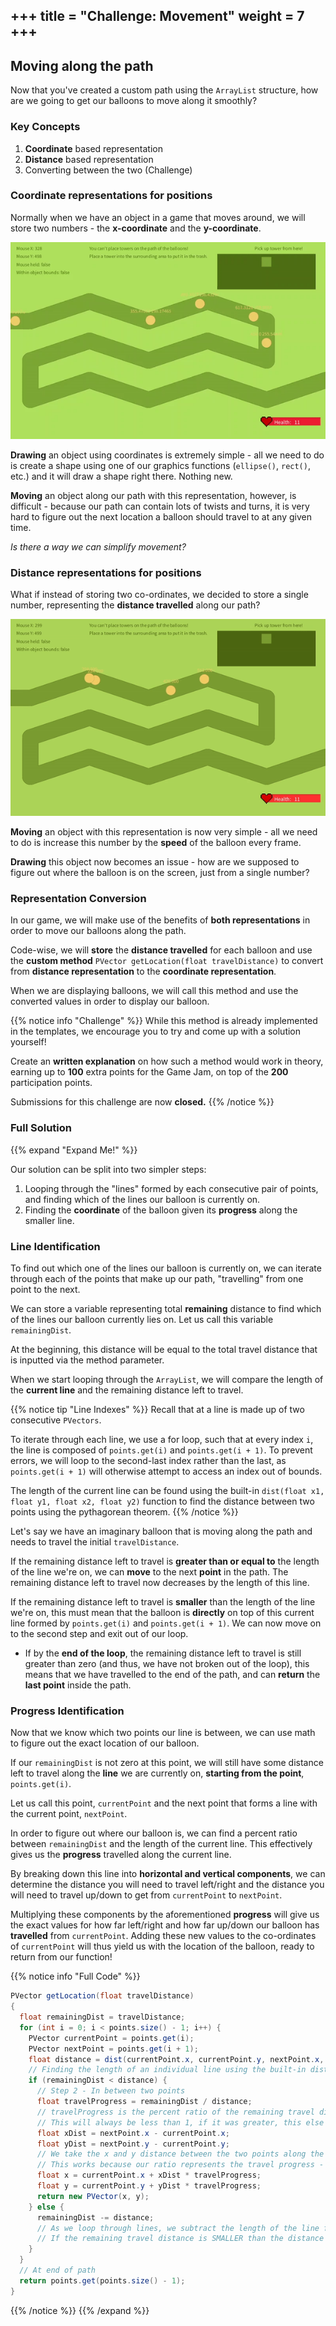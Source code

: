 +++
title = "Challenge: Movement"
weight = 7
+++
---
## Moving along the path

Now that you've created a custom path using the `ArrayList` structure, how are we going to get our balloons to move along it smoothly?

### Key Concepts
1. **Coordinate** based representation
2. **Distance** based representation
3. Converting between the two (Challenge)

### Coordinate representations for positions

Normally when we have an object in a game that moves around, we will store two numbers - the **x-coordinate** and the **y-coordinate**. 

![Coordinate Representation](/img/coordinate.gif)

**Drawing** an object using coordinates is extremely simple - all we need to do is create a shape using one of our graphics functions (`ellipse()`, `rect()`, etc.) and it will draw a shape right there. Nothing new.

**Moving** an object along our path with this representation, however, is difficult - because our path can contain lots of twists and turns, it is very hard to figure out the next location a balloon should travel to at any given time.

_Is there a way we can simplify movement?_

### Distance representations for positions

What if instead of storing two co-ordinates, we decided to store a single number, representing the **distance travelled** along our path?

![Distance Representation](/img/distance.gif)

**Moving** an object with this representation is now very simple - all we need to do is increase this number by the **speed** of the balloon every frame.

**Drawing** this object now becomes an issue - how are we supposed to figure out where the balloon is on the screen, just from a single number?

### Representation Conversion

In our game, we will make use of the benefits of **both representations** in order to move our balloons along the path. 

Code-wise, we will **store** the **distance travelled** for each balloon and use the **custom method** `PVector getLocation(float travelDistance)` to convert from **distance representation** to the **coordinate representation**.

When we are displaying balloons, we will call this method and use the converted values in order to display our balloon.

{{% notice info "Challenge" %}}
While this method is already implemented in the templates, we encourage you to try and come up with a solution yourself!

Create an **written explanation** on how such a method would work in theory, earning up to **100** extra points for the Game Jam, on top of the **200** participation points.

Submissions for this challenge are now **closed.**
{{% /notice %}}

### Full Solution
{{% expand "Expand Me!" %}}

Our solution can be split into two simpler steps:
1. Looping through the "lines" formed by each consecutive pair of points, and finding which of the lines our balloon is currently on.
2. Finding the **coordinate** of the balloon given its **progress** along the smaller line.

### Line Identification
To find out which one of the lines our balloon is currently on, we can iterate through each of the points that make up our path, "travelling" from one point to the next.

We can store a variable representing total **remaining** distance to find which of the lines our balloon currently lies on. Let us call this variable `remainingDist`.

At the beginning, this distance will be equal to the total travel distance that is inputted via the method parameter.

When we start looping through the `ArrayList`, we will compare the length of the **current line** and the remaining distance left to travel. 

{{% notice tip "Line Indexes" %}}
Recall that at a line is made up of two consecutive `PVectors`. 

To iterate through each line, we use a for loop, such that at every index `i`, the line is composed of `points.get(i)` and `points.get(i + 1)`. To prevent errors, we will loop to the second-last index rather than the last, as `points.get(i + 1)` will otherwise attempt to access an index out of bounds.   

The length of the current line can be found using the built-in `dist(float x1, float y1, float x2, float y2)` function to find the distance between two points using the pythagorean theorem.
{{% /notice %}}

Let's say we have an imaginary balloon that is moving along the path and needs to travel the initial `travelDistance`.

If the remaining distance left to travel is **greater than or equal to** the length of the line we're on, we can **move** to the next **point** in the path. The remaining distance left to travel now decreases by the length of this line.

If the remaining distance left to travel is **smaller** than the length of the line we're on, this must mean that the balloon is **directly** on top of this current line formed by `points.get(i)` and `points.get(i + 1)`. We can now move on to the second step and exit out of our loop.
* If by the **end of the loop**, the remaining distance left to travel is still greater than zero (and thus, we have not broken out of the loop), this means that we have travelled to the end of the path, and can **return** the **last point** inside the path.

### Progress Identification

Now that we know which two points our line is between, we can use math to figure out the exact location of our balloon. 

If our `remainingDist` is not zero at this point, we will still have some distance left to travel along the **line** we are currently on, **starting from the point**, `points.get(i)`.

Let us call this point, `currentPoint` and the next point that forms a line with the current point, `nextPoint`. 

In order to figure out where our balloon is, we can find a percent ratio between `remainingDist` and the length of the current line. This effectively gives us the **progress** travelled along the current line.

By breaking down this line into **horizontal and vertical components**, we can determine the distance you will need to travel left/right and the distance you will need to travel up/down to get from `currentPoint` to `nextPoint`.

Multiplying these components by the aforementioned **progress** will give us the exact values for how far left/right and how far up/down our balloon has **travelled** from `currentPoint`. Adding these new values to the co-ordinates of `currentPoint` will thus yield us with the location of the balloon, ready to return from our function!

{{% notice info "Full Code" %}}

```java
PVector getLocation(float travelDistance)
{
  float remainingDist = travelDistance;
  for (int i = 0; i < points.size() - 1; i++) {
    PVector currentPoint = points.get(i);
    PVector nextPoint = points.get(i + 1);
    float distance = dist(currentPoint.x, currentPoint.y, nextPoint.x, nextPoint.y);
    // Finding the length of an individual line using the built-in dist() function (Pythagorean Theorem)
    if (remainingDist < distance) {
      // Step 2 - In between two points
      float travelProgress = remainingDist / distance;
      // travelProgress is the percent ratio of the remaining travel distance and the distance of the line the balloon is on
      // This will always be less than 1, if it was greater, this else code wouldn't run (remainingDist >= distance)
      float xDist = nextPoint.x - currentPoint.x;
      float yDist = nextPoint.y - currentPoint.y;
      // We take the x and y distance between the two points along the line, multiply these distances by the ratio and add them to the FIRST point to get the specific location
      // This works because our ratio represents the travel progress - if it is close to 0, we are close to the first point, if it is close to 1, it is close to the second point 
      float x = currentPoint.x + xDist * travelProgress;
      float y = currentPoint.y + yDist * travelProgress;
      return new PVector(x, y);
    } else {
      remainingDist -= distance;
      // As we loop through lines, we subtract the length of the line from the travel distance. This signifies a "remainding" travel distance from the nextPoint.
      // If the remaining travel distance is SMALLER than the distance of our current line, we know that we are in between two points and we can move onto the second step.
    }
  }
  // At end of path
  return points.get(points.size() - 1);
}
```
{{% /notice %}}
{{% /expand %}}